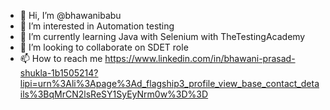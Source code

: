 - 👋 Hi, I’m @bhawanibabu
- 👀 I’m interested in Automation testing
- 🌱 I’m currently learning Java with Selenium with TheTestingAcademy
- 💞️ I’m looking to collaborate on SDET role
- 📫 How to reach me https://www.linkedin.com/in/bhawani-prasad-shukla-1b1505214?lipi=urn%3Ali%3Apage%3Ad_flagship3_profile_view_base_contact_details%3BqMrCN2lsReSY1SyEyNrm0w%3D%3D

<!---
bhawanibabu/bhawanibabu is a ✨ special ✨ repository because its `README.md` (this file) appears on your GitHub profile.
You can click the Preview link to take a look at your changes.
--->
